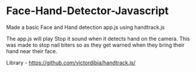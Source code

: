 # Face-Hand-Detector-Javascript
Made a basic Face and Hand detection app.js using handtrack.js

The app.js will play Stop it sound when it detects hand on the camera.
This was made to stop nail biters so as they get warned when they bring their hand near their face.

Library - https://github.com/victordibia/handtrack.js/
